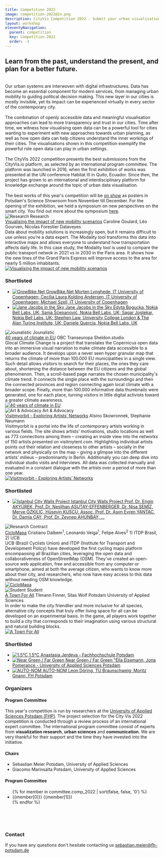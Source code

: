 ```yaml
---
title: Competition 2022
image: competition-2022@2x.png
description: CityVis Competition 2022 - Submit your urban visualisation project before August 1st. Announcement of winners on November 3rd.
layout: workshop
eleventyNavigation:
  parent: competition
  key: Competition-2022
  order: -1
---
```



<section class="competition section">
<div class="competition-text">
<h2>Learn from the past, understand the present, and plan for a better future.</h2>
<br />
Our urban systems are interwoven with digital infrastructures. Data has become an essential component for modern services, from managing urban mobility to guiding political decision making. This new layer in our cities is mostly invisible, yet its impact can be experienced virtually in every sector of the contemporary city.<br /><br />
The combination of openly accessible data and meaningful visualisation approaches can lead to more transparency and trust in our cities. Time after time, we witness how visualising open data can be a powerful tool for cities wanting to experiment with new approaches towards urban planning, as well as how open data can help citizens understand the inner workings of their cities. The visualisations shown in this competition exemplify the powerful role open data can play in urban settings.<br /><br />
The CityVis 2022 competition presents the best submissions from the CityVis.io platform, as selected by an international program committee. The platform was launched in 2016, when the first exhibition of works was presented at the UN conference Habitat III in Quito, Ecuador. Since then, the project has grown to an international and interdisciplinary platform for knowledge exchange around the topic of urban data visualisation.<br /><br />
The best works of this year's competition will be <a href="/exhibitions/2022/en/">on show</a> as posters in Potsdam's Science Showroom from November till December. For the opening of the exhibition, we held a symposium on new perspectives on the smart city. You find out more about the symposium <a href="/exhibitions/2022/symposium_en/">here</a>.
</div>

<div class="competition-projects">

<div class="competition-projects__project-category">
<img class="competition-projects__project-category--shape" src="/assets/img/city-vis_shapes/01.svg" alt="Research">
Research
</div>

<div class="competition-projects__project">
<div>
<div class="competition-projects__project-header">
<a class="competition-projects__project-header--title" href="/collection/project/visualising-the-impact-of-new-mobility-scenarios/">Visualising the impact of new mobility scenarios</a>
<span class="competition-projects__project-header--author">Caroline Goulard, Léo Gourven, Nicolas Forestier</span>
<span class="competition-projects__project-header--institution">Dataveyes</span>
</div>
<div class="competition-projects__project-description">
Data about mobility solutions is increasingly open, but it remains difficult to use unless you’re a data expert. The Modality tool transforms this data into interactive maps and allows everyone to understand how transportation affects daily life. In this case study, the Modality tool is used to compare the public transport netwok in 2021 vs in 2030 in the Paris area. It shows how the new lines of the Grand Paris Express will improve access to the area for nearly 5 million inhabitants.
</div>
</div>
<a href="/collection/project/visualising-the-impact-of-new-mobility-scenarios/">
<img class="competition-projects__project-image" src="/assets/img/collection_thumbs/2e938c9c-0f31-11ed-9f63-4201c0a80002@2x.jpg" alt="Visualising the impact of new mobility scenarios">
</a>
</div>
<div class="competition-projects__runnerup">
<h3>Shortlisted</h3>
<ul>
<li>
<a href="/collection/project/growbike-net/">
<img class="competition-projects__project-image" src="/assets/img/collection_thumbs/35c8bff4-0f34-11ed-9f63-4201c0a80002@2x.jpg" alt="GrowBike.Net">
<span class="competition-projects__runnerup--title">GrowBike.Net</span>
<span class="competition-projects__runnerup--subtitle">Morten Lynghede, IT University of Copenhagen; Cecilia Laura Kolding Andersen, IT University of Copenhagen; Michael Szell, IT University of Copenhagen</span>
</a>
</li>
<li>
<a href="/collection/project/jane-jacobs-in-the-sky/">
<img class="competition-projects__project-image" src="/assets/img/collection_thumbs/6093d3a6-0f4f-11ed-9f63-4201c0a80002@2x.jpg" alt="Jane Jacobs in the Sky">
<span class="competition-projects__runnerup--title">Jane Jacobs in the Sky</span>
<span class="competition-projects__runnerup--subtitle">Edyta Bogucka, Nokia Bell Labs, UK; Sanja Šćepanović, Nokia Bell Labs, UK; Sagar Joglekar, Nokia Bell Labs, UK; Stephen Law, University College London & The Alan Turing Institute, UK; Daniele Quercia, Nokia Bell Labs, UK</span>
</a>
</li>
</ul>
</div>

<div class="competition-projects__project-category">
<img class="competition-projects__project-category--shape" src="/assets/img/city-vis_shapes/03.svg" alt="Jounalistic">
Jounalistic
</div>

<div class="competition-projects__project">
<div>
<div class="competition-projects__project-header">
<a class="competition-projects__project-header--title" href="/collection/project/40-years-of-climate-in-eu/">40 years of climate in EU</a>
<span class="competition-projects__project-header--author">OBC Transeuropa Sheldon.studio</span>
</div>
<div class="competition-projects__project-description">
Glocal Climate Change is a project that translates the Copernicus open data into an immersive visual narration to make climate data accessible to a broader audience. It develops upon a never seen hyper granular map that returns the climate of more than 100.000 EU municipalities in a single view. Such detail allows visitors to search for their places, the ones they care about, shortening the distance between the EU citizens and the global phenomenon. Then, a scroll-based page narrates the chosen municipality's climate trend. It connects the single place with the surroundings and then the connected provinces and region connecting again local climate with a broader scope. Finally, more than 100.000 informative data thumbnails were  generated, one for each place, turning visitors in little digital activists toward a greater climate awareness.
</div>
</div>
<a href="/collection/project/40-years-of-climate-in-eu/">
<img class="competition-projects__project-image" src="/assets/img/collection_thumbs/9ca7f631-01d4-11ed-9996-4201c0a80002@2x.jpg" alt="40 years of climate in EU">
</a>
</div>


<div class="competition-projects__project-category">
<img class="competition-projects__project-category--shape" src="/assets/img/city-vis_shapes/04.svg" alt="Art &amp; Advocacy">
Art &amp; Advocacy
</div>

<div class="competition-projects__project">
<div>
<div class="competition-projects__project-header">
<a class="competition-projects__project-header--title" href="/collection/project/visitmyorbit-exploring-artists-networks/">Visitmyorbit - Exploring Artists’ Networks</a>
<span class="competition-projects__project-header--author">Alsino Skowronnek, Stephanie Neumann</span>
</div>
<div class="competition-projects__project-description">
Visitmyorbit is a portal into the life of contemporary artists working in various fields. The site shows artists' motivations, studio locations as well as 773 connections among them – creating an inside view into the networks of 150 artists presented on visitmytent.com. Highlighting individual artists points out their relation and closeness to other artists – socially in the network and physically on the map – giving a glimpse into the different artists' milieus – predominantly in Berlin. Additionally you can deep dive into individual studio visits and interviews. All data was collected manually and evaluated in a constant dialogue with the artists over a period of more than one year.
</div>
</div>
<a href="/collection/project/visitmyorbit-exploring-artists-networks/">
<img class="competition-projects__project-image" src="/assets/img/collection_thumbs/a1a105e8-09b7-11ed-9996-4201c0a80002@2x.jpg" alt="Visitmyorbit - Exploring Artists’ Networks">
</a>
</div>
<div class="competition-projects__runnerup">
<h3>Shortlisted</h3>
<ul>
<li>
<a href="/collection/project/istanbul-city-walls-project/">
<img class="competition-projects__project-image" src="/assets/img/collection_thumbs/fe8e53c0-1175-11ed-9f63-4201c0a80002@2x.jpg" alt="Istanbul City Walls Project">
<span class="competition-projects__runnerup--title">Istanbul City Walls Project</span>
<span class="competition-projects__runnerup--subtitle">Prof. Dr. Engin AKYÜREK, Prof. Dr. Neslihan ASUTAY-EFFENBERGER, Dr. Nisa SEMİZ, Merve ÖZKILIÇ, Hüseyin KUŞCU, Assoc. Prof. Dr. Asım Evren YANTAÇ, Dr. Damla ÇAY, Prof. Dr. Zeynep AHUNBAY, ...</span>
</a>
</li>
</ul>
</div>

<div class="competition-projects__project-category">
<img class="competition-projects__project-category--shape" src="/assets/img/city-vis_shapes/02.svg" alt="Research">
Contract
</div>

<div class="competition-projects__project">
<div>
<div class="competition-projects__project-header">
<a class="competition-projects__project-header--title" href="/collection/project/beautiful-interactive-and-collaborative-bike-maps/">CicloMapa</a>
<span class="competition-projects__project-header--author">Cristiano Dalbem<sup>1</sup>, Leonardo Veiga<sup>1</sup>, Felipe Alves<sup>2</sup></span>
<span class="competition-projects__project-header--institution">1) ITDP Brasil, 2) UCB</span>
</div>
<div class="competition-projects__project-description">
UCB (Brazil Cyclists Union) and ITDP (Institute for Transport and Development Policy) have developed the first cycling maps platform encompassing all Brazilian cities, leveraging the open data and collaborativeness of OpenStreetMap (OSM). They've created an open-source web application, free and accessible from any computer or smartphone, aimed at both the average citizen, who wants to know more about their city, and researchers, who now have easy access to this data without needing OSM knowledge.
</div>
</div>
<a href="/collection/project/beautiful-interactive-and-collaborative-bike-maps/">
<img class="competition-projects__project-image" src="/assets/img/collection_thumbs/19765987-11c4-11ed-9f63-4201c0a80002@2x.jpg" alt="CicloMapa">
</a>
</div>

<div class="competition-projects__project-category">
<img class="competition-projects__project-category--shape" src="/assets/img/city-vis_shapes/05.svg" alt="Student">
Student
</div>

<div class="competition-projects__project">
<div>
<div class="competition-projects__project-header">
<a class="competition-projects__project-header--title" href="/collection/project/a-town-for-all/">A Town For All</a>
<span class="competition-projects__project-header--author">Tilmann Finner, Silas Wolf</span>
<span class="competition-projects__project-header--institution">Potsdam University of Applied Sciences</span>
</div>
<div class="competition-projects__project-description">
In order to make the city friendlier and more inclusive for all species, alternative city concepts that truly offer living space for all can be developed on an experimental basis. In the game, all players work together to build a city that corresponds to their imagination using various structural and natural building blocks.
</div>
</div>
<a href="/collection/project/a-town-for-all/">
<img class="competition-projects__project-image" src="/assets/img/collection_thumbs/8dd06824-0d98-11ed-9996-4201c0a80002@2x.jpg" alt="A Town For All">
</a>
</div>
<div class="competition-projects__runnerup">
<h3>Shortlisted</h3>
<ul>
<li>
<a href="/collection/project/1-5-c/">
<img class="competition-projects__project-image" src="/assets/img/collection_thumbs/23ed8fde-0da4-11ed-9996-4201c0a80002@2x.jpg" alt="1.5°C">
<span class="competition-projects__runnerup--title">1.5°C</span>
<span class="competition-projects__runnerup--subtitle">Anastasia Jerdeva - Fachhochschule Potsdam</span>
</a>
</li>
<li>
<a href="/collection/project/nahes-gruen-fernes-gruen/">
<img class="competition-projects__project-image" src="/assets/img/collection_thumbs/46ed1a9b-0f38-11ed-9f63-4201c0a80002@2x.jpg" alt="Near Green / Far Green">
<span class="competition-projects__runnerup--title">Near Green / Far Green</span>
<span class="competition-projects__runnerup--subtitle">"Ella Eisemann, Jona Pomerance - University of Applied Sciences Potsdam</span>
</a>
</li>
<li>
<a href="/collection/project/auto-nom/">
<img class="competition-projects__project-image" src="/assets/img/collection_thumbs/c4e2cc0e-1126-11ed-9f63-4201c0a80002@2x.jpg" alt="AUTO-NOM">
<span class="competition-projects__runnerup--title">AUTO-NOM</span>
<span class="competition-projects__runnerup--subtitle">Leon Döring, TU Braunschweig; Moritz Gnann, FH Potsdam</span>
</a>
</li>
</ul>
</div>


</div>

</section>

<section class="section committee-section" style="padding-bottom:50px;">
<div class="committee">
<h3>Organizers</h3>

<h4>Program Committee</h4>
<div class="committee-text">
This year's competition is run by researchers at the <a href="http://www.fh-potsdam.de">University of Applied Sciences Potsdam (FHP)</a>. The project selection for the City Vis 2022 competition is conducted through a review process of an international expert committee. The international program committee consist of experts from <strong>visualization research</strong>, <strong>urban sciences</strong> and <strong>communication</strong>. We are very thankful for their support and the time they have invested into the initiative.
</div>

<h4>Chairs</h4>
<ul class="committee-list">
<li class="committee-list__item">
Sebastian Meier
<span class="committee-list__item--institution">
Potsdam, University of Applied Sciences
</span>
</li>
<li class="committee-list__item">
Giacomo Marinsalta
<span class="committee-list__item--institution">
Potsdam, University of Applied Sciences
</span>
</li>
</ul>

<h4>Program Committee</h4>

<ul class="committee-list">
{% for member in committee.comp_2022 | sort(false, false, '0') %}
<li class="committee-list__item">
{{member[0]}}
<span class="committee-list__item--institution">
{{member[1]}}
</span>
</li>
{% endfor %}
</ul>
</div>
</section>


<section class="section committee-section">
<div class="committee">
<h3>Contact</h3>
<div>
If you have any questions don't hesitate contacting us
<a href="mailto:sebastian.meier@fh-potsdam.de">
sebastian.meier@fh-potsdam.de
</a>
</div>
</div>
</section>